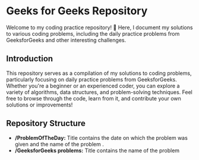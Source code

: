 # Geeks for Geeks Repository

Welcome to my coding practice repository! 🚀 Here, I document my solutions to various coding problems, 
including the daily practice problems from GeeksforGeeks and other interesting challenges.

## Introduction

This repository serves as a compilation of my solutions to coding problems, particularly focusing on daily practice problems from GeeksforGeeks.
Whether you're a beginner or an experienced coder, you can explore a variety of algorithms, data structures, and problem-solving techniques.
Feel free to browse through the code, learn from it, and contribute your own solutions or improvements!

## Repository Structure

- **/ProblemOfTheDay:** Title contains the date on which the problem was given and the name of the problem .
- **/GeeksforGeeks problems:** Title contains the name of the problem 
